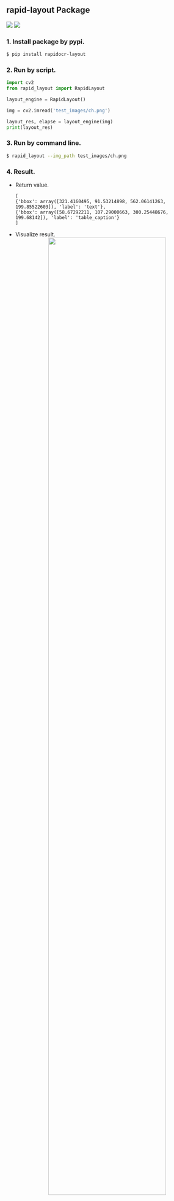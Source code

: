 ## rapid-layout Package
<p>
    <a href=""><img src="https://img.shields.io/badge/Python->=3.7,<=3.10-aff.svg"></a>
    <a href=""><img src="https://img.shields.io/badge/OS-Linux%2C%20Win%2C%20Mac-pink.svg"></a>
</p>

### 1. Install package by pypi.
```bash
$ pip install rapidocr-layout
```

### 2. Run by script.
```python
import cv2
from rapid_layout import RapidLayout

layout_engine = RapidLayout()

img = cv2.imread('test_images/ch.png')

layout_res, elapse = layout_engine(img)
print(layout_res)
```

### 3. Run by command line.
```bash
$ rapid_layout --img_path test_images/ch.png
```

### 4. Result.
- Return value.
    ```text
    [
    {'bbox': array([321.4160495, 91.53214898, 562.06141263, 199.85522603]), 'label': 'text'},
    {'bbox': array([58.67292211, 107.29000663, 300.25448676, 199.68142]), 'label': 'table_caption'}
    ]
    ```
- Visualize result.
    <div align="center">
        <img src="https://raw.githubusercontent.com/RapidAI/RapidOCR/947c6958d30f47c7c7b016f7dc308f235acec3ee/python/rapid_structure/test_images/layout_result.jpg" width="80%" height="80%">
    </div>
